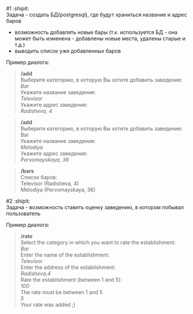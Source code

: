 #1
:shipit: \
Задача - создать БД(postgresql), где будут храниться название и адрес баров
+ возможность добавлять новые бары (т.к. используется БД - она может быть изменена - добавлены новые места, удалены старые и т.д.)
+ выводить список уже добавленных баров

Пример диалога:

>**/add** \
    Выберите категорию, в которую Вы хотите добавить заведение: \
        *Bar* \
    Укажите название заведения: \
        *Televisor* \
    Укажите адрес заведения: \
        *Radisheva, 4*

>**/add** <br />
Выберите категорию, в которую Вы хотите добавить заведение: <br />
    Bar <br />
    Укажите название заведения: <br />
        *Melodiya* <br />
    Укажите адрес заведения: <br />
        *Pervomayskaya, 36*

>**/bars** <br />
    Список баров: <br />
        Televisor (Radisheva, 4) <br />
        Melodiya (Pervomayskaya, 36)

#2 
:shipit: \
Задача - возможность ставить оценку заведению, в котором побывал пользователь

Пример диалога:

>**/rate** <br />
    Select the category in which you want to rate the establishment: <br />
        *Bar* <br />
    Enter the name of the establishment: <br /> 
        *Televisor* <br />
    Enter the address of the establishment: <br />
        *Radisheva,4* <br />
    Rate the establishment (between 1 and 5): <br />
        *100* <br />
    The rate must be between 1 and 5 <br />
        *5* <br />
    Your rate was added ;)